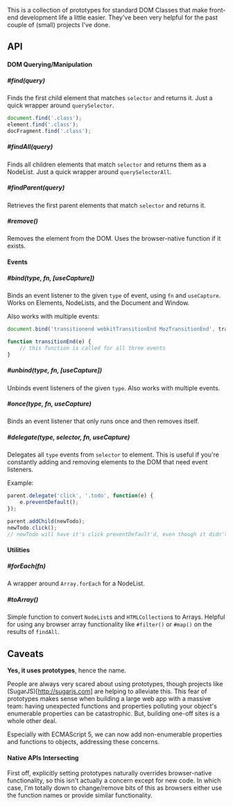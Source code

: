 This is a collection of prototypes for standard DOM Classes that make front-end development life a little easier. They've been very helpful for the past couple of (small) projects I've done.

## API

#### DOM Querying/Manipulation

##### #find(query)

Finds the first child element that matches `selector` and returns it. Just a quick wrapper around `querySelector`.

```javascript
document.find('.class');
element.find('.class');
docFragment.find('.class');
```

##### #findAll(query)

Finds all children elements that match `selector` and returns them as a NodeList. Just a quick wrapper around `querySelectorAll`.

##### #findParent(query)

Retrieves the first parent elements that match `selector` and returns it.

##### #remove()

Removes the element from the DOM. Uses the browser-native function if it exists.


#### Events

##### #bind(type, fn, [useCapture])

Binds an event listener to the given `type` of event, using `fn` and `useCapture`. Works on Elements, NodeLists, and the Document and Window.

Also works with multiple events:
```javascript
document.bind('transitionend webkitTransitionEnd MozTransitionEnd', transitionEnd);

function transitionEnd(e) {
	// this function is called for all three events
}
```

##### #unbind(type, fn, [useCapture])

Unbinds event listeners of the given `type`. Also works with multiple events.

##### #once(type, fn, useCapture)

Binds an event listener that only runs once and then removes itself.

##### #delegate(type, selector, fn, useCapture)

Delegates all `type` events from `selector` to element. This is useful if you're constantly adding and removing elements to the DOM that need event listeners.

Example:
```javascript
parent.delegate('click', '.todo', function(e) {
	e.preventDefault();
});

parent.addChild(newTodo);
newTodo.click();
// newTodo will have it's click preventDefault'd, even though it didn't exist when we assigned the listener
```

#### Utilities

##### #forEach(fn)

A wrapper around `Array.forEach` for a NodeList.

##### #toArray()

Simple function to convert `NodeList`s and `HTMLCollection`s to Arrays. Helpful for using any browser array functionality like `#filter()` or `#map()` on the results of `findAll`.

## Caveats

**Yes, it uses prototypes**, hence the name.

People are always very scared about using prototypes, though projects like (SugarJS)[http://sugarjs.com] are helping to alleviate this. This fear of prototypes makes sense when building a large web app with a massive team: having unexpected functions and properties polluting your object's enumerable properties can be catastrophic. But, building one-off sites is a whole other deal.

Especially with ECMAScript 5, we can now add non-enumerable properties and functions to objects, addressing these concerns. 

#### Native APIs Intersecting

First off, explicitly setting prototypes naturally overrides browser-native functionality, so this isn't actually a concern except for new code. In which case, I'm totally down to change/remove bits of this as browsers either use the function names or provide similar functionality.
